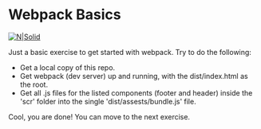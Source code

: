 # Webpack Basics

[![N|Solid](https://i.blogs.es/a4a869/webpack/original.png)](https://webpack.github.io/)

Just a basic exercise to get started with webpack.
Try to do the following: 

  - Get a local copy of this repo.
  - Get webpack (dev server) up and running, with the dist/index.html as the root.
  - Get all .js files for the listed components (footer and header) inside the 'scr' folder into the single 'dist/assests/bundle.js' file.

  Cool, you are done! You can move to the next exercise.
  
